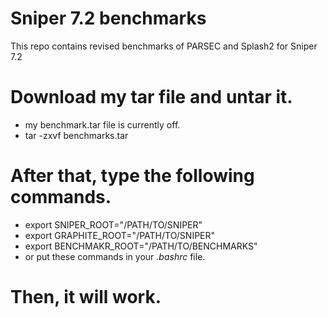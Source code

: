 # Sniper 7.2 benchmarks
This repo contains revised benchmarks of PARSEC and Splash2 for Sniper 7.2

# Download my tar file and untar it.
- my benchmark.tar file is currently off.
- tar -zxvf benchmarks.tar

# After that, type the following commands.
- export SNIPER_ROOT="/PATH/TO/SNIPER"
- export GRAPHITE_ROOT="/PATH/TO/SNIPER"
- export BENCHMAKR_ROOT="/PATH/TO/BENCHMARKS"
- or put these commands in your *.bashrc* file.

# Then, it will work.
